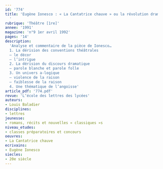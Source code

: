```yaml
---
id: '774'
title: 'Eugène Ionesco : « La Cantatrice chauve » ou la révolution dramaturgique
  '
rubrique: 'Théâtre [1re]'
annee: '1991'
magazine: 'n°9 1er avril 1992'
pages: '14'
description: 
  'Analyse et commentaire de la pièce de Ionesco…
  1. La dérision des conventions théâtrales
  – le décor
  – l’intrigue
  2. La dérision du discours dramatique
  – parole blanche et parole folle
  3. Un univers a-logique
  – violence de la raison
  – faiblesse de la raison
  4. Une thématique de l’angoisse'
article_pdf: '774.pdf'
revue: 'L’école des lettres des lycées'
auteurs:
- Louis Baladier
disciplines:
- lettres
jeunesse:
- romans, récits et nouvelles « classiques »s
niveau_etudes:
- classes préparatoires et concours
oeuvres:
- La Cantatrice chauve
ecrivains:
- Eugène Ionesco
siecles:
- 20e siècle
---
```

